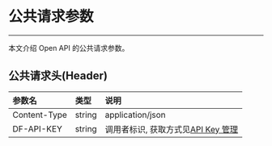 # 公共请求参数

---

本文介绍 Open API 的公共请求参数。 

## 公共请求头(Header)

| 参数名        | 类型      | 说明                                                                |
|:-----------|:--------|:------------------------------------------------------------------|
| Content-Type | string  | application/json                                                  |
| DF-API-KEY | string  | 调用者标识, 获取方式见[API Key 管理](../management/api-key/open-api.md)|

